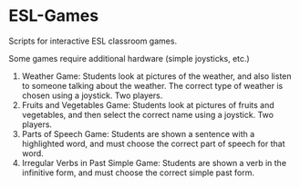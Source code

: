# ESL-Games
Scripts for interactive ESL classroom games.

Some games require additional hardware (simple joysticks, etc.)

1. Weather Game: Students look at pictures of the weather, and also listen to someone talking about the weather. The correct type of weather is chosen using a joystick. Two players.
2. Fruits and Vegetables Game: Students look at pictures of fruits and vegetables, and then select the correct name using a joystick. Two players.
3. Parts of Speech Game: Students are shown a sentence with a highlighted word, and must choose the correct part of speech for that word.
4. Irregular Verbs in Past Simple Game: Students are shown a verb in the infinitive form, and must choose the correct simple past form.
